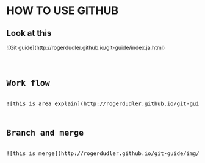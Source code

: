 # HOW TO USE GITHUB

<h2>Look at this</h2>
![Git guide](http://rogerdudler.github.io/git-guide/index.ja.html)<pre><pre>

<h2>Work flow</h2>
![this is area explain](http://rogerdudler.github.io/git-guide/img/trees.png)<pre><pre>
<h2>Branch and merge</h2>
![this is merge](http://rogerdudler.github.io/git-guide/img/branches.png)<pre><pre>
